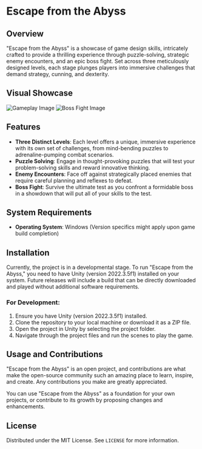 # Escape from the Abyss
 
## Overview
"Escape from the Abyss" is a showcase of game design skills, intricately crafted to provide a thrilling experience through puzzle-solving, strategic enemy encounters, and an epic boss fight. Set across three meticulously designed levels, each stage plunges players into immersive challenges that demand strategy, cunning, and dexterity.

## Visual Showcase
![Gameplay Image](https://github.com/sadstorylogan/escape-from-the-abyss/assets/44436956/16162e56-abb2-4f64-98ac-797f6487c97a)
![Boss Fight Image](https://github.com/sadstorylogan/escape-from-the-abyss/assets/44436956/106a2dfb-38a2-45d5-95ef-350a0f78ef34)


## Features
- **Three Distinct Levels**: Each level offers a unique, immersive experience with its own set of challenges, from mind-bending puzzles to adrenaline-pumping combat scenarios.
- **Puzzle Solving**: Engage in thought-provoking puzzles that will test your problem-solving skills and reward innovative thinking.
- **Enemy Encounters**: Face off against strategically placed enemies that require careful planning and reflexes to defeat.
- **Boss Fight**: Survive the ultimate test as you confront a formidable boss in a showdown that will put all of your skills to the test.

## System Requirements
- **Operating System**: Windows (Version specifics might apply upon game build completion)

## Installation
Currently, the project is in a developmental stage. To run "Escape from the Abyss," you need to have Unity (version 2022.3.5f1) installed on your system. Future releases will include a build that can be directly downloaded and played without additional software requirements.

### For Development:
1. Ensure you have Unity (version 2022.3.5f1) installed.
2. Clone the repository to your local machine or download it as a ZIP file.
3. Open the project in Unity by selecting the project folder.
4. Navigate through the project files and run the scenes to play the game.

## Usage and Contributions
"Escape from the Abyss" is an open project, and contributions are what make the open-source community such an amazing place to learn, inspire, and create. Any contributions you make are greatly appreciated.

You can use "Escape from the Abyss" as a foundation for your own projects, or contribute to its growth by proposing changes and enhancements.

## License
Distributed under the MIT License. See `LICENSE` for more information.
